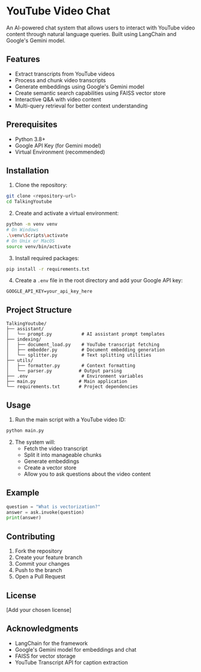 # YouTube Video Chat

An AI-powered chat system that allows users to interact with YouTube video content through natural language queries. Built using LangChain and Google's Gemini model.

## Features

- Extract transcripts from YouTube videos
- Process and chunk video transcripts
- Generate embeddings using Google's Gemini model
- Create semantic search capabilities using FAISS vector store
- Interactive Q&A with video content
- Multi-query retrieval for better context understanding

## Prerequisites

- Python 3.8+
- Google API Key (for Gemini model)
- Virtual Environment (recommended)

## Installation

1. Clone the repository:
```bash
git clone <repository-url>
cd TalkingYoutube
```

2. Create and activate a virtual environment:
```bash
python -m venv venv
# On Windows
.\venv\Scripts\activate
# On Unix or MacOS
source venv/bin/activate
```

3. Install required packages:
```bash
pip install -r requirements.txt
```

4. Create a `.env` file in the root directory and add your Google API key:
```
GOOGLE_API_KEY=your_api_key_here
```

## Project Structure

```
TalkingYoutube/
├── assistant/
│   └── prompt.py           # AI assistant prompt templates
├── indexing/
│   ├── document_load.py    # YouTube transcript fetching
│   ├── embedder.py         # Document embedding generation
│   └── splitter.py         # Text splitting utilities
├── utils/
│   ├── formatter.py        # Context formatting
│   └── parser.py          # Output parsing
├── .env                    # Environment variables
├── main.py                # Main application
└── requirements.txt       # Project dependencies
```

## Usage

1. Run the main script with a YouTube video ID:
```bash
python main.py
```

2. The system will:
   - Fetch the video transcript
   - Split it into manageable chunks
   - Generate embeddings
   - Create a vector store
   - Allow you to ask questions about the video content

## Example

```python
question = "What is vectorization?"
answer = ask.invoke(question)
print(answer)
```

## Contributing

1. Fork the repository
2. Create your feature branch
3. Commit your changes
4. Push to the branch
5. Open a Pull Request

## License

[Add your chosen license]

## Acknowledgments

- LangChain for the framework
- Google's Gemini model for embeddings and chat
- FAISS for vector storage
- YouTube Transcript API for caption extraction